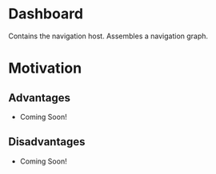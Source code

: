 Dashboard
=========

Contains the navigation host. Assembles a navigation graph.

# Motivation

## Advantages

- Coming Soon!

## Disadvantages

- Coming Soon!
